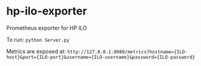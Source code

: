 # hp-ilo-exporter
Prometheus exporter for HP ILO 

To run: `python Server.py`

Metrics are exposed at: `http://127.0.0.1:8080/metrics?hostname={ILO-host}&port={ILO-port}&username={ILO-username}&password={ILO-password}`
